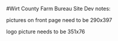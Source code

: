 #Wirt County Farm Bureau Site
Dev notes:

pictures on front page need to be 290x397

logo picture needs to be 351x76
